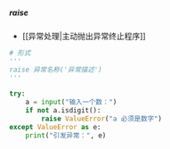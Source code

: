 ##### raise
- [[异常处理|主动抛出异常终止程序]]
```python
# 形式
'''
raise 异常名称('异常描述')
'''

try:
    a = input("输入一个数：")
    if not a.isdigit():
        raise ValueError("a 必须是数字")
except ValueError as e:
    print("引发异常：", e)
```